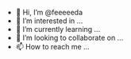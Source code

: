 - 👋 Hi, I’m @feeeeeda
- 👀 I’m interested in ...
- 🌱 I’m currently learning ...
- 💞️ I’m looking to collaborate on ...
- 📫 How to reach me ...

<!---
feeeeeda/feeeeeda is a ✨ special ✨ repository because its `README.md` (this file) appears on your GitHub profile.
You can click the Preview link to take a look at your changes.
--->
